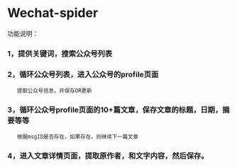 # Wechat-spider

功能说明：
### 1，提供关键词，搜索公众号列表
### 2，循环公众号列表，进入公众号的profile页面
       提取公众号信息，并保存OR更新 
### 3，循环公众号profile页面的10+篇文章，保存文章的标题，日期，摘要等等
       根据msgID是否存在，如果存在，则继续下一篇文章 
### 4，进入文章详情页面，提取原作者，和文字内容，然后保存。